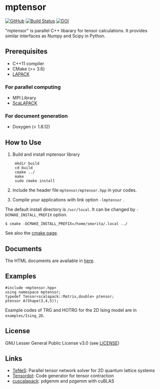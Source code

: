 # mptensor

[![GitHub](https://img.shields.io/github/license/smorita/mptensor)][License]
[![Build Status](https://travis-ci.org/smorita/mptensor.svg?branch=master)][TravisCI]
[![DOI](https://zenodo.org/badge/DOI/10.5281/zenodo.3514467.svg)](https://doi.org/10.5281/zenodo.3514467)

"mptensor" is parallel C++ libarary for tensor calculations.
It provides similar interfaces as Numpy and Scipy in Python.

## Prerequisites

- C++11 compiler
- CMake (>= 3.6)
- [LAPACK](https://www.netlib.org/lapack/)

### For parallel computing

- MPI Library
- [ScaLAPACK](https://www.netlib.org/scalapack/)

### For document generation

- Doxygen (< 1.8.12)

## How to Use

1. Build and install mptensor library

        mkdir build
        cd build
        cmake ../
        make
        sudo cmake install

2. Include the header file `mptensor/mptensor.hpp` in your codes.
3. Complie your applications with link option `-lmptensor` .

The default install directory is `/usr/local`. It can be changed by `-DCMAKE_INSTALL_PREFIX` option.

    $ cmake -DCMAKE_INSTALL_PREFIX=/home/smorita/.local ../

See also the [cmake page](https://cmake.org/cmake/help/v3.6/variable/CMAKE_INSTALL_PREFIX.html).

## Documents

The HTML documents are available in [here][Documents].

## Examples

    #include <mptensor.hpp>
    using namespace mptensor;
    typedef Tensor<scalapack::Matrix,double> ptensor;
    ptensor A(Shape(3,4,5));

Example codes of TRG and HOTRG for the 2D Ising model are in `examples/Ising_2D`.

## License

GNU Lesser General Public License v3.0 (see [LICENSE][License])

## Links

- [TeNeS](https://www.pasums.issp.u-tokyo.ac.jp/tenes/en): Parallel tensor network solver for 2D quantum lattice systems
- [Tensordot](https://github.com/smorita/Tensordot): Code generator for tensor contraction
- [cuscalapack](https://github.com/smorita/cuscalapack): pdgemm and pzgemm with cuBLAS

[Documents]: https://smorita.github.io/mptensor/
[License]: https://github.com/smorita/mptensor/blob/master/LICENSE
[TravisCI]: https://travis-ci.org/smorita/mptensor
